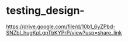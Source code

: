 # testing_design-
https://drive.google.com/file/d/10b1_6yZPbd-SNZbl_hugKpLgpTbKYPrP/view?usp=share_link
